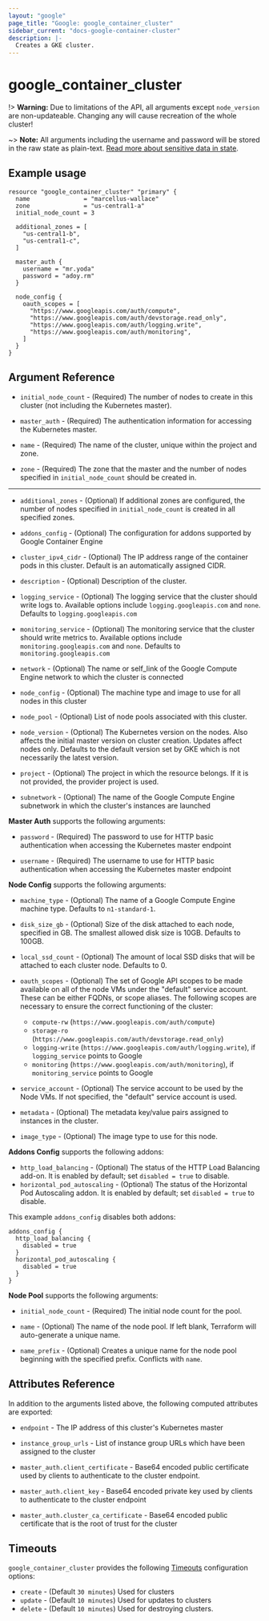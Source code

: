 ```yaml
---
layout: "google"
page_title: "Google: google_container_cluster"
sidebar_current: "docs-google-container-cluster"
description: |-
  Creates a GKE cluster.
---
```


# google\_container\_cluster

!> **Warning:** Due to limitations of the API, all arguments except
`node_version` are non-updateable. Changing any will cause recreation of the
whole cluster!

~> **Note:** All arguments including the username and password will be stored in the raw state as plain-text.
[Read more about sensitive data in state](/docs/state/sensitive-data.html).

## Example usage

```hcl
resource "google_container_cluster" "primary" {
  name               = "marcellus-wallace"
  zone               = "us-central1-a"
  initial_node_count = 3

  additional_zones = [
    "us-central1-b",
    "us-central1-c",
  ]

  master_auth {
    username = "mr.yoda"
    password = "adoy.rm"
  }

  node_config {
    oauth_scopes = [
      "https://www.googleapis.com/auth/compute",
      "https://www.googleapis.com/auth/devstorage.read_only",
      "https://www.googleapis.com/auth/logging.write",
      "https://www.googleapis.com/auth/monitoring",
    ]
  }
}
```

## Argument Reference

* `initial_node_count` - (Required) The number of nodes to create in this
    cluster (not including the Kubernetes master).

* `master_auth` - (Required) The authentication information for accessing the
    Kubernetes master.

* `name` - (Required) The name of the cluster, unique within the project and
    zone.

* `zone` - (Required) The zone that the master and the number of nodes specified
    in `initial_node_count` should be created in.

- - -
* `additional_zones` - (Optional) If additional zones are configured, the number
    of nodes specified in `initial_node_count` is created in all specified zones.

* `addons_config` - (Optional) The configuration for addons supported by Google
    Container Engine

* `cluster_ipv4_cidr` - (Optional) The IP address range of the container pods in
    this cluster. Default is an automatically assigned CIDR.

* `description` - (Optional) Description of the cluster.

* `logging_service` - (Optional) The logging service that the cluster should
    write logs to. Available options include `logging.googleapis.com` and
    `none`. Defaults to `logging.googleapis.com`

* `monitoring_service` - (Optional) The monitoring service that the cluster
    should write metrics to. Available options include
    `monitoring.googleapis.com` and `none`. Defaults to
    `monitoring.googleapis.com`

* `network` - (Optional) The name or self_link of the Google Compute Engine
    network to which the cluster is connected

* `node_config` -  (Optional) The machine type and image to use for all nodes in
    this cluster

* `node_pool` - (Optional) List of node pools associated with this cluster.

* `node_version` - (Optional) The Kubernetes version on the nodes. Also affects
    the initial master version on cluster creation. Updates affect nodes only.
    Defaults to the default version set by GKE which is not necessarily the latest
    version.

* `project` - (Optional) The project in which the resource belongs. If it
    is not provided, the provider project is used.

* `subnetwork` - (Optional) The name of the Google Compute Engine subnetwork in
which the cluster's instances are launched

**Master Auth** supports the following arguments:

* `password` - (Required) The password to use for HTTP basic authentication when accessing
    the Kubernetes master endpoint

* `username` - (Required) The username to use for HTTP basic authentication when accessing
    the Kubernetes master endpoint

**Node Config** supports the following arguments:

* `machine_type` - (Optional) The name of a Google Compute Engine machine type.
    Defaults to `n1-standard-1`.

* `disk_size_gb` - (Optional) Size of the disk attached to each node, specified
    in GB. The smallest allowed disk size is 10GB. Defaults to 100GB.

* `local_ssd_count` - (Optional) The amount of local SSD disks that will be
    attached to each cluster node. Defaults to 0.

* `oauth_scopes` - (Optional) The set of Google API scopes to be made available
    on all of the node VMs under the "default" service account. These can be
    either FQDNs, or scope aliases. The following scopes are necessary to ensure
    the correct functioning of the cluster:

  * `compute-rw` (`https://www.googleapis.com/auth/compute`)
  * `storage-ro` (`https://www.googleapis.com/auth/devstorage.read_only`)
  * `logging-write` (`https://www.googleapis.com/auth/logging.write`),
    if `logging_service` points to Google
  * `monitoring` (`https://www.googleapis.com/auth/monitoring`),
    if `monitoring_service` points to Google

* `service_account` - (Optional) The service account to be used by the Node VMs.
    If not specified, the "default" service account is used.

* `metadata` - (Optional) The metadata key/value pairs assigned to instances in
    the cluster.

* `image_type` - (Optional) The image type to use for this node.

**Addons Config** supports the following addons:

* `http_load_balancing` - (Optional) The status of the HTTP Load Balancing
    add-on. It is enabled by default; set `disabled = true` to disable.
* `horizontal_pod_autoscaling` - (Optional) The status of the Horizontal Pod
    Autoscaling addon. It is enabled by default; set `disabled = true` to
    disable.

This example `addons_config` disables both addons:

```
addons_config {
  http_load_balancing {
    disabled = true
  }
  horizontal_pod_autoscaling {
    disabled = true
  }
}
```

**Node Pool** supports the following arguments:

* `initial_node_count` - (Required) The initial node count for the pool.

* `name` - (Optional) The name of the node pool. If left blank, Terraform will
    auto-generate a unique name.

* `name_prefix` - (Optional) Creates a unique name for the node pool beginning
    with the specified prefix. Conflicts with `name`.

## Attributes Reference

In addition to the arguments listed above, the following computed attributes are
exported:

* `endpoint` - The IP address of this cluster's Kubernetes master

* `instance_group_urls` - List of instance group URLs which have been assigned
    to the cluster

* `master_auth.client_certificate` - Base64 encoded public certificate
    used by clients to authenticate to the cluster endpoint.

* `master_auth.client_key` - Base64 encoded private key used by clients
    to authenticate to the cluster endpoint

* `master_auth.cluster_ca_certificate` - Base64 encoded public certificate
    that is the root of trust for the cluster

<a id="timeouts"></a>
## Timeouts

`google_container_cluster` provides the following
[Timeouts](/docs/configuration/resources.html#timeouts) configuration options:

- `create` - (Default `30 minutes`) Used for clusters
- `update` - (Default `10 minutes`) Used for updates to clusters
- `delete` - (Default `10 minutes`) Used for destroying clusters.
